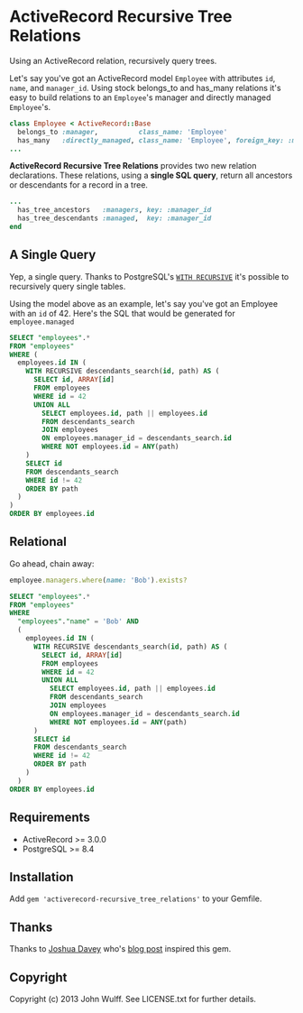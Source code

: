 # ActiveRecord Recursive Tree Relations

Using an ActiveRecord relation, recursively query trees.

Let's say you've got an ActiveRecord model `Employee` with attributes `id`, 
`name`, and `manager_id`. Using stock belongs_to and has_many relations it's 
easy to build relations to an `Employee`'s manager and directly managed 
`Employee`'s.

```ruby
class Employee < ActiveRecord::Base
  belongs_to :manager,          class_name: 'Employee'
  has_many   :directly_managed, class_name: 'Employee', foreign_key: :manager_id
...
```

**ActiveRecord Recursive Tree Relations** provides two new relation 
declarations. These relations, using a **single SQL query**, return all 
ancestors or descendants for a record in a tree.

```ruby
...
  has_tree_ancestors   :managers, key: :manager_id
  has_tree_descendants :managed,  key: :manager_id
end
```

## A Single Query

Yep, a single query. Thanks to PostgreSQL's [`WITH RECURSIVE`](http://www.postgresql.org/docs/9.2/static/queries-with.html)
it's possible to recursively query single tables.

Using the model above as an example, let's say you've got an Employee with an 
`id` of 42. Here's the SQL that would be generated for `employee.managed`
```sql
SELECT "employees".* 
FROM "employees" 
WHERE (
  employees.id IN (
    WITH RECURSIVE descendants_search(id, path) AS (
      SELECT id, ARRAY[id]
      FROM employees
      WHERE id = 42
      UNION ALL
        SELECT employees.id, path || employees.id
        FROM descendants_search
        JOIN employees
        ON employees.manager_id = descendants_search.id
        WHERE NOT employees.id = ANY(path)
    )
    SELECT id
    FROM descendants_search
    WHERE id != 42
    ORDER BY path
  )
)
ORDER BY employees.id
```


## Relational

Go ahead, chain away:
```ruby
employee.managers.where(name: 'Bob').exists?
```
```sql
SELECT "employees".* 
FROM "employees" 
WHERE 
  "employees"."name" = 'Bob' AND 
  (
    employees.id IN (
      WITH RECURSIVE descendants_search(id, path) AS (
        SELECT id, ARRAY[id]
        FROM employees
        WHERE id = 42
        UNION ALL
          SELECT employees.id, path || employees.id
          FROM descendants_search
          JOIN employees
          ON employees.manager_id = descendants_search.id
          WHERE NOT employees.id = ANY(path)
      )
      SELECT id
      FROM descendants_search
      WHERE id != 42
      ORDER BY path
    )
  )
ORDER BY employees.id
```


## Requirements
* ActiveRecord >= 3.0.0
* PostgreSQL >= 8.4


## Installation

Add `gem 'activerecord-recursive_tree_relations'` to your Gemfile.


## Thanks

Thanks to [Joshua Davey](https://github.com/jgdavey) who's 
[blog post](http://hashrocket.com/blog/posts/recursive-sql-in-activerecord) 
inspired this gem.


## Copyright

Copyright (c) 2013 John Wulff. See LICENSE.txt for
further details.
